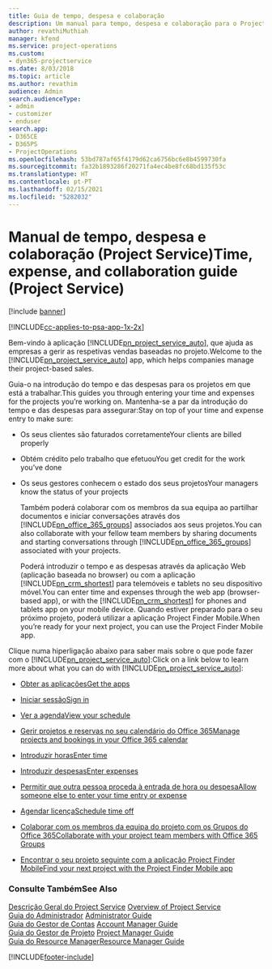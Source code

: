 ```yaml
---
title: Guia de tempo, despesa e colaboração
description: Um manual para tempo, despesa e colaboração para o Project Service
author: revathiMuthiah
manager: kfend
ms.service: project-operations
ms.custom:
- dyn365-projectservice
ms.date: 8/03/2018
ms.topic: article
ms.author: revathim
audience: Admin
search.audienceType:
- admin
- customizer
- enduser
search.app:
- D365CE
- D365PS
- ProjectOperations
ms.openlocfilehash: 53bd787af65f4179d62ca6756bc6e8b4599730fa
ms.sourcegitcommit: fa32b1893286f20271fa4ec4be8fc68bd135f53c
ms.translationtype: HT
ms.contentlocale: pt-PT
ms.lasthandoff: 02/15/2021
ms.locfileid: "5282032"
---
```

# <a name="time-expense-and-collaboration-guide-project-service"></a><span data-ttu-id="1f71d-103">Manual de tempo, despesa e colaboração (Project Service)</span><span class="sxs-lookup"><span data-stu-id="1f71d-103">Time, expense, and collaboration guide (Project Service)</span></span>

[!include [banner](../includes/psa-now-project-operations.md)]

[!INCLUDE[cc-applies-to-psa-app-1x-2x](../includes/cc-applies-to-psa-app-1x-2x.md)]

<span data-ttu-id="1f71d-104">Bem-vindo à aplicação [!INCLUDE[pn_project_service_auto](../includes/pn-project-service-auto.md)], que ajuda as empresas a gerir as respetivas vendas baseadas no projeto.</span><span class="sxs-lookup"><span data-stu-id="1f71d-104">Welcome to the [!INCLUDE[pn_project_service_auto](../includes/pn-project-service-auto.md)] app, which helps companies manage their project-based sales.</span></span> 
  
 <span data-ttu-id="1f71d-105">Guia-o na introdução do tempo e das despesas para os projetos em que está a trabalhar.</span><span class="sxs-lookup"><span data-stu-id="1f71d-105">This guides you through entering your time and expenses for the projects you’re working on.</span></span> <span data-ttu-id="1f71d-106">Mantenha-se a par da introdução do tempo e das despesas para assegurar:</span><span class="sxs-lookup"><span data-stu-id="1f71d-106">Stay on top of your time and expense entry to make sure:</span></span>  
  
- <span data-ttu-id="1f71d-107">Os seus clientes são faturados corretamente</span><span class="sxs-lookup"><span data-stu-id="1f71d-107">Your clients are billed properly</span></span>  
  
- <span data-ttu-id="1f71d-108">Obtém crédito pelo trabalho que efetuou</span><span class="sxs-lookup"><span data-stu-id="1f71d-108">You get credit for the work you’ve done</span></span>  
  
- <span data-ttu-id="1f71d-109">Os seus gestores conhecem o estado dos seus projetos</span><span class="sxs-lookup"><span data-stu-id="1f71d-109">Your managers know the status of your projects</span></span>  
  
  <span data-ttu-id="1f71d-110">Também poderá colaborar com os membros da sua equipa ao partilhar documentos e iniciar conversações através dos [!INCLUDE[pn_office_365_groups](../includes/pn-office-365-groups.md)] associados aos seus projetos.</span><span class="sxs-lookup"><span data-stu-id="1f71d-110">You can also collaborate with your fellow team members by sharing documents and starting conversations through [!INCLUDE[pn_office_365_groups](../includes/pn-office-365-groups.md)] associated with your projects.</span></span>  
  
  <span data-ttu-id="1f71d-111">Poderá introduzir o tempo e as despesas através da aplicação Web (aplicação baseada no browser) ou com a aplicação [!INCLUDE[pn_crm_shortest](../includes/pn-crm-shortest.md)] para telemóveis e tablets no seu dispositivo móvel.</span><span class="sxs-lookup"><span data-stu-id="1f71d-111">You can enter time and expenses through the web app (browser-based app), or with the [!INCLUDE[pn_crm_shortest](../includes/pn-crm-shortest.md)] for phones and tablets app on your mobile device.</span></span> <span data-ttu-id="1f71d-112">Quando estiver preparado para o seu próximo projeto, poderá utilizar a aplicação Project Finder Mobile.</span><span class="sxs-lookup"><span data-stu-id="1f71d-112">When you’re ready for your next project, you can use the Project Finder Mobile app.</span></span>  
  
<span data-ttu-id="1f71d-113">Clique numa hiperligação abaixo para saber mais sobre o que pode fazer com o [!INCLUDE[pn_project_service_auto](../includes/pn-project-service-auto.md)]:</span><span class="sxs-lookup"><span data-stu-id="1f71d-113">Click on a link below to learn more about what you can do with [!INCLUDE[pn_project_service_auto](../includes/pn-project-service-auto.md)]:</span></span>  
  
-   [<span data-ttu-id="1f71d-114">Obter as aplicações</span><span class="sxs-lookup"><span data-stu-id="1f71d-114">Get the apps</span></span>](../psa/get-apps.md)  
  
-   [<span data-ttu-id="1f71d-115">Iniciar sessão</span><span class="sxs-lookup"><span data-stu-id="1f71d-115">Sign in</span></span>](../psa/sign-in.md)  
  
-   [<span data-ttu-id="1f71d-116">Ver a agenda</span><span class="sxs-lookup"><span data-stu-id="1f71d-116">View your schedule</span></span>](../psa/view-schedule.md)  
  
-   [<span data-ttu-id="1f71d-117">Gerir projetos e reservas no seu calendário do Office 365</span><span class="sxs-lookup"><span data-stu-id="1f71d-117">Manage projects and bookings in your Office 365 calendar</span></span>](../psa/manage-project-bookings-office-365-calendar.md)  
  
-   [<span data-ttu-id="1f71d-118">Introduzir horas</span><span class="sxs-lookup"><span data-stu-id="1f71d-118">Enter time</span></span>](../psa/enter-time.md)  
  
-   [<span data-ttu-id="1f71d-119">Introduzir despesas</span><span class="sxs-lookup"><span data-stu-id="1f71d-119">Enter expenses</span></span>](../psa/enter-expenses.md)  
  
-   [<span data-ttu-id="1f71d-120">Permitir que outra pessoa proceda à entrada de hora ou despesa</span><span class="sxs-lookup"><span data-stu-id="1f71d-120">Allow someone else to enter your time entry or expense</span></span>](../psa/allow-someone-else-enter-time-entry-expense.md)  
  
-   [<span data-ttu-id="1f71d-121">Agendar licença</span><span class="sxs-lookup"><span data-stu-id="1f71d-121">Schedule time off</span></span>](../psa/schedule-time-off.md)  
  
-   [<span data-ttu-id="1f71d-122">Colaborar com os membros da equipa do projeto com os Grupos do Office 365</span><span class="sxs-lookup"><span data-stu-id="1f71d-122">Collaborate with your project team members with Office 365 Groups</span></span>](../psa/collaborate-project-team-members-office-365-groups.md)  
  
-   [<span data-ttu-id="1f71d-123">Encontrar o seu projeto seguinte com a aplicação Project Finder Mobile</span><span class="sxs-lookup"><span data-stu-id="1f71d-123">Find your next project with the Project Finder Mobile app</span></span>](../psa/find-next-project-finder-mobile-app.md)  
  
### <a name="see-also"></a><span data-ttu-id="1f71d-124">Consulte Também</span><span class="sxs-lookup"><span data-stu-id="1f71d-124">See Also</span></span>  
 <span data-ttu-id="1f71d-125">[Descrição Geral do Project Service](../psa/overview.md) </span><span class="sxs-lookup"><span data-stu-id="1f71d-125">[Overview of Project Service](../psa/overview.md) </span></span>  
 <span data-ttu-id="1f71d-126">[Guia do Administrador](../psa/admin-guide.md) </span><span class="sxs-lookup"><span data-stu-id="1f71d-126">[Administrator Guide](../psa/admin-guide.md) </span></span>  
 <span data-ttu-id="1f71d-127">[Guia do Gestor de Contas](../psa/account-manager-guide.md) </span><span class="sxs-lookup"><span data-stu-id="1f71d-127">[Account Manager Guide](../psa/account-manager-guide.md) </span></span>  
 <span data-ttu-id="1f71d-128">[Guia do Gestor de Projeto](../psa/project-manager-guide.md) </span><span class="sxs-lookup"><span data-stu-id="1f71d-128">[Project Manager Guide](../psa/project-manager-guide.md) </span></span>  
 [<span data-ttu-id="1f71d-129">Guia do Resource Manager</span><span class="sxs-lookup"><span data-stu-id="1f71d-129">Resource Manager Guide</span></span>](../psa/resource-manager-guide.md)   


[!INCLUDE[footer-include](../includes/footer-banner.md)]